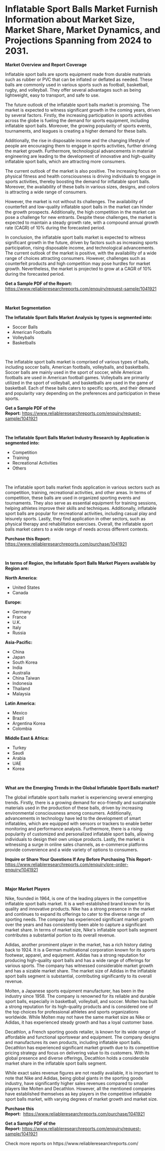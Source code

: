<p><h1>Inflatable Sport Balls Market Furnish Information about Market Size, Market Share, Market Dynamics, and Projections Spanning from 2024 to 2031.</h1></p><p><strong>Market Overview and Report Coverage</strong></p>
<p><p>Inflatable sport balls are sports equipment made from durable materials such as rubber or PVC that can be inflated or deflated as needed. These balls are commonly used in various sports such as football, basketball, rugby, and volleyball. They offer several advantages such as being lightweight, easy to transport, and safe to use.</p><p>The future outlook of the inflatable sport balls market is promising. The market is expected to witness significant growth in the coming years, driven by several factors. Firstly, the increasing participation in sports activities across the globe is fueling the demand for sports equipment, including inflatable sport balls. Moreover, the growing popularity of sports events, tournaments, and leagues is creating a higher demand for these balls.</p><p>Additionally, the rise in disposable income and the changing lifestyle of people are encouraging them to engage in sports activities, further driving the market growth. Furthermore, technological advancements in material engineering are leading to the development of innovative and high-quality inflatable sport balls, which are attracting more consumers.</p><p>The current outlook of the market is also positive. The increasing focus on physical fitness and health consciousness is driving individuals to engage in sports activities, thereby boosting the demand for inflatable sport balls. Moreover, the availability of these balls in various sizes, designs, and colors is attracting a wide range of consumers.</p><p>However, the market is not without its challenges. The availability of counterfeit and low-quality inflatable sport balls in the market can hinder the growth prospects. Additionally, the high competition in the market can pose a challenge for new entrants. Despite these challenges, the market is expected to maintain a steady growth rate, with a compound annual growth rate (CAGR) of 10% during the forecasted period.</p><p>In conclusion, the inflatable sport balls market is expected to witness significant growth in the future, driven by factors such as increasing sports participation, rising disposable income, and technological advancements. The current outlook of the market is positive, with the availability of a wide range of choices attracting consumers. However, challenges such as counterfeit products and high competition may pose hurdles for market growth. Nevertheless, the market is projected to grow at a CAGR of 10% during the forecasted period.</p></p>
<p><strong>Get a Sample PDF of the Report:</strong> <a href="https://www.reliableresearchreports.com/enquiry/request-sample/1041921">https://www.reliableresearchreports.com/enquiry/request-sample/1041921</a></p>
<p>&nbsp;</p>
<p><strong>Market Segmentation</strong></p>
<p><strong>The Inflatable Sport Balls Market Analysis by types is segmented into:</strong></p>
<p><ul><li>Soccer Balls</li><li>American Footballs</li><li>Volleyballs</li><li>Basketballs</li></ul></p>
<p>&nbsp;</p>
<p><p>The inflatable sport balls market is comprised of various types of balls, including soccer balls, American footballs, volleyballs, and basketballs. Soccer balls are mainly used in the sport of soccer, while American footballs are used in American football games. Volleyballs are primarily utilized in the sport of volleyball, and basketballs are used in the game of basketball. Each of these balls caters to specific sports, and their demand and popularity vary depending on the preferences and participation in these sports.</p></p>
<p><strong>Get a Sample PDF of the Report:</strong>&nbsp;<a href="https://www.reliableresearchreports.com/enquiry/request-sample/1041921">https://www.reliableresearchreports.com/enquiry/request-sample/1041921</a></p>
<p>&nbsp;</p>
<p><strong>The Inflatable Sport Balls Market Industry Research by Application is segmented into:</strong></p>
<p><ul><li>Competition</li><li>Training</li><li>Recreational Activities</li><li>Others</li></ul></p>
<p>&nbsp;</p>
<p><p>The inflatable sport balls market finds application in various sectors such as competition, training, recreational activities, and other areas. In terms of competition, these balls are used in organized sporting events and tournaments. They also serve as essential equipment for training sessions, helping athletes improve their skills and techniques. Additionally, inflatable sport balls are popular for recreational activities, including casual play and leisurely sports. Lastly, they find application in other sectors, such as physical therapy and rehabilitation exercises. Overall, the inflatable sport balls market caters to a wide range of needs across different contexts.</p></p>
<p><strong>Purchase this Report:</strong>&nbsp; <a href="https://www.reliableresearchreports.com/purchase/1041921">https://www.reliableresearchreports.com/purchase/1041921</a></p>
<p>&nbsp;</p>
<p><strong>In terms of Region, the Inflatable Sport Balls Market Players available by Region are:</strong></p>
<p>
    <p> <strong> North America: </strong>
        <ul>
            <li>United States</li>
            <li>Canada</li>
        </ul>
        </p> 
    <p> <strong> Europe: </strong>
        <ul>
            <li>Germany</li>
            <li>France</li>
            <li>U.K.</li>
            <li>Italy</li>
            <li>Russia</li>
        </ul>
        </p> 
    <p> <strong> Asia-Pacific: </strong>
        <ul>
            <li>China</li>
            <li>Japan</li>
            <li>South Korea</li>
            <li>India</li>
            <li>Australia</li>
            <li>China Taiwan</li>
            <li>Indonesia</li>
            <li>Thailand</li>
            <li>Malaysia</li>
        </ul>
        </p> 
    <p> <strong> Latin America: </strong>
        <ul>
            <li>Mexico</li>
            <li>Brazil</li>
            <li>Argentina Korea</li>
            <li>Colombia</li>
        </ul>
        </p> 
    <p> <strong> Middle East & Africa: </strong>
        <ul>
            <li>Turkey</li>
            <li>Saudi</li>
            <li>Arabia</li>
            <li>UAE</li>
            <li>Korea</li>
        </ul>
    </p>
    </p>
<p>&nbsp;</p>
<p><strong>What are the Emerging Trends in the Global Inflatable Sport Balls market?</strong></p>
<p><p>The global inflatable sport balls market is experiencing several emerging trends. Firstly, there is a growing demand for eco-friendly and sustainable materials used in the production of these balls, driven by increasing environmental consciousness among consumers. Additionally, advancements in technology have led to the development of smart inflatables, which are equipped with sensors or trackers to enable better monitoring and performance analysis. Furthermore, there is a rising popularity of customized and personalized inflatable sport balls, allowing individuals to design their own unique products. Lastly, the market is witnessing a surge in online sales channels, as e-commerce platforms provide convenience and a wide variety of options to consumers.</p></p>
<p><strong>Inquire or Share Your Questions If Any Before Purchasing This Report</strong>- <a href="https://www.reliableresearchreports.com/enquiry/pre-order-enquiry/1041921">https://www.reliableresearchreports.com/enquiry/pre-order-enquiry/1041921</a></p>
<p>&nbsp;</p>
<p><strong>Major Market Players</strong></p>
<p><p>Nike, founded in 1964, is one of the leading players in the competitive inflatable sport balls market. It is a well-established brand known for its quality and innovative products. Nike has a strong presence in the market and continues to expand its offerings to cater to the diverse range of sporting needs. The company has experienced significant market growth over the years and has consistently been able to capture a significant market share. In terms of market size, Nike's inflatable sport balls segment contributes a substantial portion to its overall revenue.</p><p>Adidas, another prominent player in the market, has a rich history dating back to 1924. It is a German multinational corporation known for its sports footwear, apparel, and equipment. Adidas has a strong reputation for producing high-quality sport balls and has a wide range of offerings for various sports. The company has witnessed considerable market growth and has a sizable market share. The market size of Adidas in the inflatable sport balls segment is substantial, contributing significantly to its overall revenue.</p><p>Molten, a Japanese sports equipment manufacturer, has been in the industry since 1958. The company is renowned for its reliable and durable sport balls, especially in basketball, volleyball, and soccer. Molten has built a strong reputation for its high-quality products and is considered one of the top choices for professional athletes and sports organizations worldwide. While Molten may not have the same market size as Nike or Adidas, it has experienced steady growth and has a loyal customer base.</p><p>Decathlon, a French sporting goods retailer, is known for its wide range of affordable and functional sportswear and equipment. The company designs and manufactures its own products, including inflatable sport balls. Decathlon has experienced significant market growth due to its competitive pricing strategy and focus on delivering value to its customers. With its global presence and diverse offerings, Decathlon holds a considerable market share in the inflatable sport balls segment.</p><p>While exact sales revenue figures are not readily available, it is important to note that Nike and Adidas, being global giants in the sporting goods industry, have significantly higher sales revenues compared to smaller players like Molten and Decathlon. However, all the mentioned companies have established themselves as key players in the competitive inflatable sport balls market, with varying degrees of market growth and market size.</p></p>
<p><strong>Purchase this Report:</strong>&nbsp;&nbsp;<a href="https://www.reliableresearchreports.com/purchase/1041921">https://www.reliableresearchreports.com/purchase/1041921</a></p>
<p></p>
<p><strong>Get a Sample PDF of the Report:</strong>&nbsp;<a href="https://www.reliableresearchreports.com/enquiry/request-sample/1041921">https://www.reliableresearchreports.com/enquiry/request-sample/1041921</a></p>
<p>Check more reports on https://www.reliableresearchreports.com/</p>